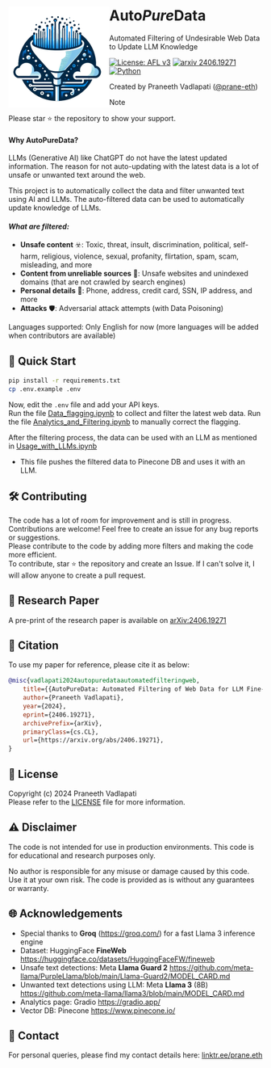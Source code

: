 <!-- Copyright (c) 2024 Praneeth Vadlapati -->

# <img src="./files/logo_small.png" align="left" width="200" alt="AutoPureData" /> Auto*Pure*Data
<!-- # $${\color{darkgreen}title here}$$ -->
<!-- # <span style="color: darkgreen; font-family: 'Segoe UI'; font-size: 48px;">title here</span> -->

Automated Filtering of Undesirable Web Data to Update LLM Knowledge

[![License: AFL v3](https://img.shields.io/badge/License-AFLv3-yellow.svg?style=for-the-badge)](./LICENSE.md)
[![arxiv 2406.19271](https://img.shields.io/badge/arXiv-2406.19271-B31B1B?logo=arxiv&style=for-the-badge)](https://arxiv.org/abs/2406.19271)
[![Python](https://img.shields.io/badge/Python-3776AB?style=for-the-badge&logo=python&logoColor=ffdd54)](https://www.python.org/)
<!-- ![GitHub stars](https://img.shields.io/github/stars/Pro-GenAI/AutoPureData?style=for-the-badge&logo=github) -->
<!-- [![Hits](https://hits.sh/github.com/Pro-GenAI/AutoPureData/hits.svg?view=today-total&style=for-the-badge&label=views&color=2a8f05&logo=github)](https://hits.sh/github.com/Pro-GenAI/AutoPureData/hits/) -->

Created by Praneeth Vadlapati ([@prane-eth](https://github.com/prane-eth))

> [!NOTE]
> Please star :star: the repository to show your support. <br>

#### Why AutoPureData?
LLMs (Generative AI) like ChatGPT do not have the latest updated information.
The reason for not auto-updating with the latest data is a lot of unsafe or unwanted text around the web.

This project is to automatically collect the data and filter unwanted text using AI and LLMs.
The auto-filtered data can be used to automatically update knowledge of LLMs.


#### _What are filtered:_
- **Unsafe content** :biohazard:: Toxic, threat, insult, discrimination, political, self-harm,
	religious, violence, sexual, profanity, flirtation, spam, scam, misleading, and more
- **Content from unreliable sources** :newspaper:: Unsafe websites and unindexed domains (that are not crawled by search engines)
- **Personal details** :bust_in_silhouette:: Phone, address, credit card, SSN, IP address, and more
- **Attacks** :shield:: Adversarial attack attempts (with Data Poisoning)

Languages supported: Only English for now (more languages will be added when contributors are available)


## :rocket: Quick Start
```bash
pip install -r requirements.txt
cp .env.example .env
```
Now, edit the `.env` file and add your API keys. <br>
Run the file [Data_flagging.ipynb](Data_flagging.ipynb)
	to collect and filter the latest web data.
Run the file [Analytics_and_Filtering.ipynb](Analytics_and_Filtering.ipynb)
	to manually correct the flagging.

After the filtering process, the data can be used with an LLM as mentioned in [Usage_with_LLMs.ipynb](Usage_with_LLMs.ipynb)
- This file pushes the filtered data to Pinecone DB and uses it with an LLM.
<!-- The collected data can be used for automated fine-tuning of LLMs in [this way](https://platform.openai.com/docs/guides/fine-tuning). -->


## :hammer_and_wrench: Contributing
The code has a lot of room for improvement and is still in progress. <br>
Contributions are welcome! Feel free to create an issue for any bug reports or suggestions. <br>
Please contribute to the code by adding more filters and making the code more efficient. <br>
To contribute, star :star: the repository and create an Issue. If I can't solve it, I will allow anyone to create a pull request.<br>


## :page_facing_up: Research Paper
A pre-print of the research paper is available on [arXiv:2406.19271](https://arxiv.org/abs/2406.19271) <br>


## :bookmark_tabs: Citation
To use my paper for reference, please cite it as below:
```bibtex
@misc{vadlapati2024autopuredataautomatedfilteringweb,
	title={{AutoPureData: Automated Filtering of Web Data for LLM Fine-tuning}},
	author={Praneeth Vadlapati},
	year={2024},
	eprint={2406.19271},
	archivePrefix={arXiv},
	primaryClass={cs.CL},
	url={https://arxiv.org/abs/2406.19271}, 
}
```


## :identification_card: License
Copyright (c) 2024 Praneeth Vadlapati <br>
Please refer to the [LICENSE](./LICENSE.md) file for more information.


## :warning: Disclaimer
The code is not intended for use in production environments.
This code is for educational and research purposes only.

No author is responsible for any misuse or damage caused by this code.
Use it at your own risk. The code is provided as is without any guarantees or warranty.


## :globe_with_meridians: Acknowledgements
- Special thanks to **Groq** (https://groq.com/) for a fast Llama 3 inference engine
- Dataset: HuggingFace **FineWeb** https://huggingface.co/datasets/HuggingFaceFW/fineweb
- Unsafe text detections: Meta **Llama Guard 2** https://github.com/meta-llama/PurpleLlama/blob/main/Llama-Guard2/MODEL_CARD.md
- Unwanted text detections using LLM: Meta **Llama 3** (8B) https://github.com/meta-llama/llama3/blob/main/MODEL_CARD.md
- Analytics page: Gradio https://gradio.app/
- Vector DB: Pinecone https://www.pinecone.io/


## :email: Contact
For personal queries, please find my contact details here: [linktr.ee/prane.eth](https://linktr.ee/prane.eth)

<!-- star chart
https://starchart.cc/pro-GenAI/AutoPureData.svg -->
